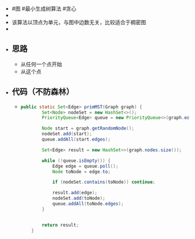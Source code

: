 - #图 #最小生成树算法 #贪心
-
- 该算法以顶点为单元，与图中边数无关，比较适合于稠密图
-
- ## 思路
	- 从任何一个点开始
	- 从这个点
- ## 代码（不防森林）
	- ```java
	  public static Set<Edge> primMST(Graph graph) {
	          Set<Node> nodeSet = new HashSet<>();
	          PriorityQueue<Edge> queue = new PriorityQueue<>(graph.edges.size(), Comparator.comparingInt(e -> e.weight));
	  
	          Node start = graph.getRandomNode();
	          nodeSet.add(start);
	          queue.addAll(start.edges);
	  
	          Set<Edge> result = new HashSet<>(graph.nodes.size());
	  
	          while (!queue.isEmpty()) {
	              Edge edge = queue.poll();
	              Node toNode = edge.to;
	  
	              if (nodeSet.contains(toNode)) continue;
	  
	              result.add(edge);
	              nodeSet.add(toNode);
	              queue.addAll(toNode.edges);
	          }
	  
	  
	          return result;
	      }
	  ```